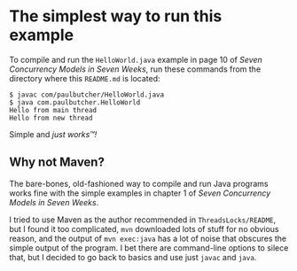 # The simplest way to run this example

To compile and run the `HelloWorld.java` example in page 10 of _Seven Concurrency Models in Seven Weeks_, run these commands from the directory where this `README.md` is located:

```
$ javac com/paulbutcher/HelloWorld.java
$ java com.paulbutcher.HelloWorld 
Hello from main thread
Hello from new thread
```

Simple and _just works™!_


## Why not Maven?

The bare-bones, old-fashioned way to compile and run Java programs works fine with the simple examples in chapter 1 of _Seven Concurrency Models in Seven Weeks_.

I tried to use Maven as the author recommended in `ThreadsLocks/README`, but I found it too complicated, `mvn` downloaded lots of stuff for no obvious reason, and the output of `mvn exec:java` has a lot of noise that obscures the simple output of the program. I bet there are command-line options to silece that, but I decided to go back to basics and use just `javac` and `java`.
